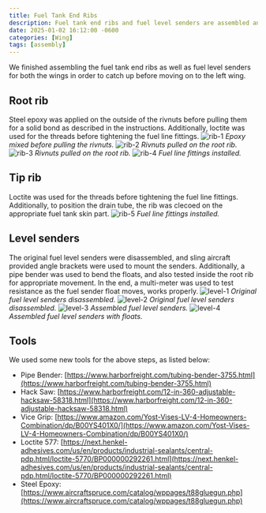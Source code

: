 ```yaml
---
title: Fuel Tank End Ribs
description: Fuel tank end ribs and fuel level senders are assembled and ready for assembly to the fuel tank skeleton.
date: 2025-01-02 16:12:00 -0600
categories: [Wing]
tags: [assembly]
---
```


We finished assembling the fuel tank end ribs as well as fuel level senders for both the wings in order to catch up before moving on to the left wing.

## Root rib
Steel epoxy was applied on the outside of the rivnuts before pulling them for a solid bond as described in the instructions. Additionally, loctite was used for the threads before tightening the fuel line fittings.
![rib-1](/assets/img/posts/wing/fuel-tank-end-ribs-1.jpg)
_Epoxy mixed before pulling the rivnuts._
![rib-2](/assets/img/posts/wing/fuel-tank-end-ribs-2.jpg)
_Rivnuts pulled on the root rib._
![rib-3](/assets/img/posts/wing/fuel-tank-end-ribs-3.jpg)
_Rivnuts pulled on the root rib._
![rib-4](/assets/img/posts/wing/fuel-tank-end-ribs-4.jpg)
_Fuel line fittings installed._

## Tip rib
Loctite was used for the threads before tightening the fuel line fittings. Additionally, to position the drain tube, the rib was clecoed on the appropriate fuel tank skin part.
![rib-5](/assets/img/posts/wing/fuel-tank-end-ribs-5.jpg)
_Fuel line fittings installed._

## Level senders
The original fuel level senders were disassembled, and sling aircraft provided angle brackets were used to mount the senders. Additionally, a pipe bender was used to bend the floats, and also tested inside the root rib for appropriate movement. In the end, a multi-meter was used to test resistance as the fuel sender float moves, works properly.
![level-1](/assets/img/posts/wing/fuel-level-senders-1.jpg)
_Original fuel level senders disassembled._
![level-2](/assets/img/posts/wing/fuel-level-senders-2.jpg)
_Original fuel level senders disassembled._
![level-3](/assets/img/posts/wing/fuel-level-senders-3.jpg)
_Assembled fuel level senders._
![level-4](/assets/img/posts/wing/fuel-level-senders-4.jpg)
_Assembled fuel level senders with floats._

## Tools
We used some new tools for the above steps, as listed below:
* Pipe Bender: [https://www.harborfreight.com/tubing-bender-3755.html](https://www.harborfreight.com/tubing-bender-3755.html)
* Hack Saw: [https://www.harborfreight.com/12-in-360-adjustable-hacksaw-58318.html](https://www.harborfreight.com/12-in-360-adjustable-hacksaw-58318.html)
* Vice Grip: [https://www.amazon.com/Yost-Vises-LV-4-Homeowners-Combination/dp/B00YS401X0/](https://www.amazon.com/Yost-Vises-LV-4-Homeowners-Combination/dp/B00YS401X0/)
* Loctite 577: [https://next.henkel-adhesives.com/us/en/products/industrial-sealants/central-pdp.html/loctite-5770/BP000000292261.html](https://next.henkel-adhesives.com/us/en/products/industrial-sealants/central-pdp.html/loctite-5770/BP000000292261.html)
* Steel Epoxy: [https://www.aircraftspruce.com/catalog/wppages/t88gluegun.php](https://www.aircraftspruce.com/catalog/wppages/t88gluegun.php)

